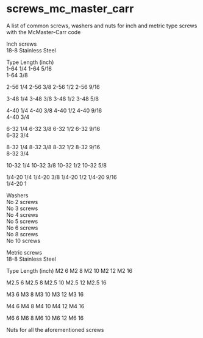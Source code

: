 # screws_mc_master_carr
A list of common screws, washers and nuts for inch and metric type screws with the McMaster-Carr code

Inch screws		
18-8 Stainless Steel		
		
Type	Length (inch)	
1-64	1/4	
1-64	5/16	
1-64	3/8	
		
2-56	1/4	
2-56	3/8	
2-56	1/2	
2-56	9/16	
		
3-48	1/4	
3-48	3/8	
3-48	1/2	
3-48	5/8	
		
4-40	1/4	
4-40	3/8	
4-40	1/2	
4-40	9/16	
4-40	3/4	
		
6-32	1/4
6-32	3/8	
6-32	1/2	
6-32	9/16	
6-32	3/4	
		
8-32	1/4	
8-32	3/8	
8-32	1/2	
8-32	9/16	
8-32	3/4	
		
10-32	1/4	
10-32	3/8	
10-32	1/2	
10-32	5/8	
		
1/4-20	1/4	
1/4-20	3/8	
1/4-20	1/2	
1/4-20	9/16	
1/4-20	1	
		
Washers		
No 2 screws		
No 3 screws		
No 4 screws		
No 5 screws		
No 6 screws		
No 8 screws		
No 10 screws		

Metric screws	
18-8 Stainless Steel	
	
Type	Length (inch)
M2	6
M2	8
M2	10
M2	12
M2	16
	
M2.5	6
M2.5	8
M2.5	10
M2.5	12
M2.5	16
	
M3	6
M3	8
M3	10
M3	12
M3	16
	
M4	6
M4	8
M4	10
M4	12
M4	16
	
M6	6
M6	8
M6	10
M6	12
M6	16

Nuts for all the aforementioned screws
